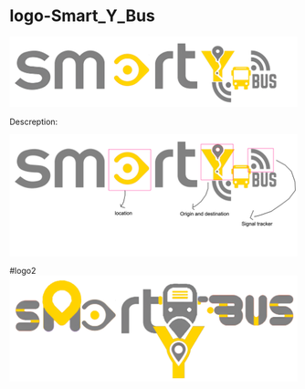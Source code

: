 # logo-Smart_Y_Bus

![Alt_text](https://github.com/hampadco/logo-Smart_Y_Bus/blob/master/logo1.png)

Descreption:

![Alt_text](https://github.com/hampadco/logo-Smart_Y_Bus/blob/master/logo1d.png)

#logo2
![Alt_text](https://github.com/hampadco/logo-Smart_Y_Bus/blob/master/logo2.png)




